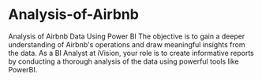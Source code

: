 # Analysis-of-Airbnb
 Analysis of Airbnb Data Using Power BI
The objective is to gain a deeper understanding of Airbnb's operations and draw meaningful insights from the data. As a BI Analyst at iVision, your role is to create informative reports by conducting a thorough analysis of the data using powerful tools like PowerBI.


